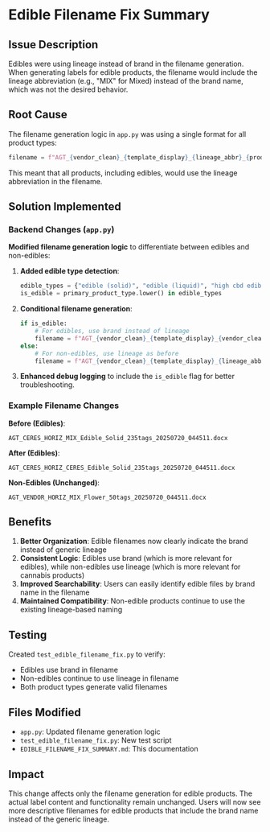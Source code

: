 # Edible Filename Fix Summary

## Issue Description
Edibles were using lineage instead of brand in the filename generation. When generating labels for edible products, the filename would include the lineage abbreviation (e.g., "MIX" for Mixed) instead of the brand name, which was not the desired behavior.

## Root Cause
The filename generation logic in `app.py` was using a single format for all product types:

```python
filename = f"AGT_{vendor_clean}_{template_display}_{lineage_abbr}_{product_type_clean}_{tag_count}{tag_suffix}_{today_str}_{time_str}.docx"
```

This meant that all products, including edibles, would use the lineage abbreviation in the filename.

## Solution Implemented

### Backend Changes (`app.py`)

**Modified filename generation logic** to differentiate between edibles and non-edibles:

1. **Added edible type detection**:
   ```python
   edible_types = {"edible (solid)", "edible (liquid)", "high cbd edible liquid", "tincture", "topical", "capsule"}
   is_edible = primary_product_type.lower() in edible_types
   ```

2. **Conditional filename generation**:
   ```python
   if is_edible:
       # For edibles, use brand instead of lineage
       filename = f"AGT_{vendor_clean}_{template_display}_{vendor_clean}_{product_type_clean}_{tag_count}{tag_suffix}_{today_str}_{time_str}.docx"
   else:
       # For non-edibles, use lineage as before
       filename = f"AGT_{vendor_clean}_{template_display}_{lineage_abbr}_{product_type_clean}_{tag_count}{tag_suffix}_{today_str}_{time_str}.docx"
   ```

3. **Enhanced debug logging** to include the `is_edible` flag for better troubleshooting.

### Example Filename Changes

**Before (Edibles)**:
```
AGT_CERES_HORIZ_MIX_Edible_Solid_235tags_20250720_044511.docx
```

**After (Edibles)**:
```
AGT_CERES_HORIZ_CERES_Edible_Solid_235tags_20250720_044511.docx
```

**Non-Edibles (Unchanged)**:
```
AGT_VENDOR_HORIZ_MIX_Flower_50tags_20250720_044511.docx
```

## Benefits

1. **Better Organization**: Edible filenames now clearly indicate the brand instead of generic lineage
2. **Consistent Logic**: Edibles use brand (which is more relevant for edibles), while non-edibles use lineage (which is more relevant for cannabis products)
3. **Improved Searchability**: Users can easily identify edible files by brand name in the filename
4. **Maintained Compatibility**: Non-edible products continue to use the existing lineage-based naming

## Testing

Created `test_edible_filename_fix.py` to verify:
- Edibles use brand in filename
- Non-edibles continue to use lineage in filename
- Both product types generate valid filenames

## Files Modified

- `app.py`: Updated filename generation logic
- `test_edible_filename_fix.py`: New test script
- `EDIBLE_FILENAME_FIX_SUMMARY.md`: This documentation

## Impact

This change affects only the filename generation for edible products. The actual label content and functionality remain unchanged. Users will now see more descriptive filenames for edible products that include the brand name instead of the generic lineage. 